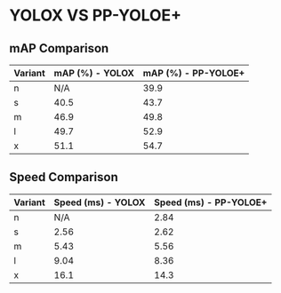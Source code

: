 ---
---

# YOLOX VS PP-YOLOE+

## mAP Comparison

| Variant | mAP (%) - YOLOX | mAP (%) - PP-YOLOE+ |
| ------- | --------------- | ------------------- |
| n       | N/A             | 39.9                |
| s       | 40.5            | 43.7                |
| m       | 46.9            | 49.8                |
| l       | 49.7            | 52.9                |
| x       | 51.1            | 54.7                |

## Speed Comparison

| Variant | Speed (ms) - YOLOX | Speed (ms) - PP-YOLOE+ |
| ------- | ------------------ | ---------------------- |
| n       | N/A                | 2.84                   |
| s       | 2.56               | 2.62                   |
| m       | 5.43               | 5.56                   |
| l       | 9.04               | 8.36                   |
| x       | 16.1               | 14.3                   |
